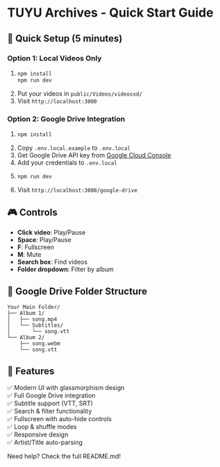# TUYU Archives - Quick Start Guide

## 🚀 Quick Setup (5 minutes)

### Option 1: Local Videos Only
1. ```bash
   npm install
   npm run dev
   ```
2. Put your videos in `public/Videos/videosxd/`
3. Visit `http://localhost:3000`

### Option 2: Google Drive Integration
1. ```bash
   npm install
   ```
2. Copy `.env.local.example` to `.env.local`
3. Get Google Drive API key from [Google Cloud Console](https://console.cloud.google.com/)
4. Add your credentials to `.env.local`
5. ```bash
   npm run dev
   ```
6. Visit `http://localhost:3000/google-drive`

## 🎮 Controls
- **Click video**: Play/Pause
- **Space**: Play/Pause
- **F**: Fullscreen
- **M**: Mute
- **Search box**: Find videos
- **Folder dropdown**: Filter by album

## 📁 Google Drive Folder Structure
```
Your Main Folder/
├── Album 1/
│   ├── song.mp4
│   └── Subtitles/
│       └── song.vtt
└── Album 2/
    ├── song.webm
    └── song.vtt
```

## 🎯 Features
✅ Modern UI with glassmorphism design  
✅ Full Google Drive integration  
✅ Subtitle support (VTT, SRT)  
✅ Search & filter functionality  
✅ Fullscreen with auto-hide controls  
✅ Loop & shuffle modes  
✅ Responsive design  
✅ Artist/Title auto-parsing  

Need help? Check the full README.md!
